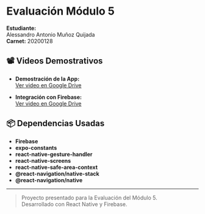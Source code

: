 # Evaluación Módulo 5

**Estudiante:**  
Alessandro Antonio Muñoz Quijada  
**Carnet:** 20200128

## 📽️ Videos Demostrativos

- **Demostración de la App:**  
  [Ver video en Google Drive](https://drive.google.com/file/d/1PXC7VI-nEykziDslsDiWWot5ZixRJZoR/view?usp=sharing)

- **Integración con Firebase:**  
  [Ver video en Google Drive](https://drive.google.com/file/d/1QVNQdLtumVrRYuGK3gLHRLF3M2T9tC4N/view?usp=sharing)

## 📦 Dependencias Usadas

- **Firebase**
- **expo-constants**
- **react-native-gesture-handler**
- **react-native-screens**
- **react-native-safe-area-context**
- **@react-navigation/native-stack**
- **@react-navigation/native**

---

> Proyecto presentado para la Evaluación del Módulo 5.  
Desarrollado con React Native y Firebase.


